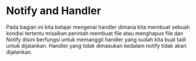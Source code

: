 # Notify and Handler

Pada bagian ini kita belajar mengenai handler dimana kita membuat sebuah kondisi tertentu misalkan perintah membuat file atau menghapus file dan Notify disini berfungsi untuk memanggil handler yang sudah kita buat tadi untuk dijalankan. Handler yang tidak dimasukan kedalam notify tidak akan dijalankan.
